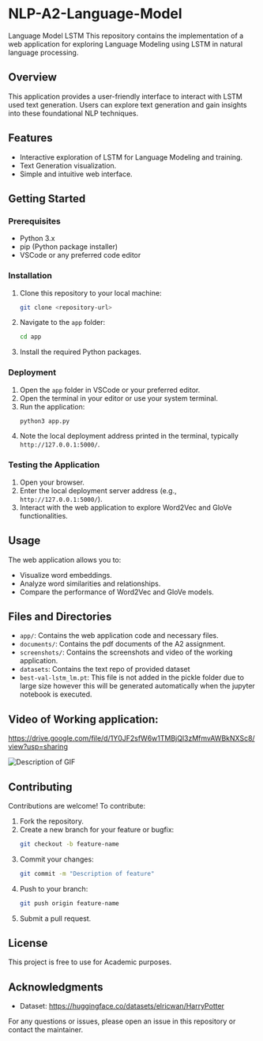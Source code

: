 # NLP-A2-Language-Model
Language Model LSTM
This repository contains the implementation of a web application for exploring Language Modeling using LSTM in natural language processing.

## Overview
This application provides a user-friendly interface to interact with LSTM used text generation. Users can explore text generation and gain insights into these foundational NLP techniques.

## Features
- Interactive exploration of LSTM for Language Modeling and training.
- Text Generation visualization.
- Simple and intuitive web interface.

## Getting Started
### Prerequisites
- Python 3.x
- pip (Python package installer)
- VSCode or any preferred code editor

### Installation
1. Clone this repository to your local machine:
   ```bash
   git clone <repository-url>
   ```

2. Navigate to the `app` folder:
   ```bash
   cd app
   ```

3. Install the required Python packages.

### Deployment
1. Open the `app` folder in VSCode or your preferred editor.
2. Open the terminal in your editor or use your system terminal.
3. Run the application:
   ```bash
   python3 app.py
   ```
4. Note the local deployment address printed in the terminal, typically `http://127.0.0.1:5000/`.

### Testing the Application
1. Open your browser.
2. Enter the local deployment server address (e.g., `http://127.0.0.1:5000/`).
3. Interact with the web application to explore Word2Vec and GloVe functionalities.

## Usage
The web application allows you to:
- Visualize word embeddings.
- Analyze word similarities and relationships.
- Compare the performance of Word2Vec and GloVe models.

## Files and Directories
- `app/`: Contains the web application code and necessary files.
- `documents/`: Contains the pdf documents of the A2 assignment.
- `screenshots/`: Contains the screenshots and video of the working application.
- `datasets`: Contains the text repo of provided dataset
- `best-val-lstm_lm.pt`: This file is not added in the pickle folder due to large size however this will be generated automatically when the jupyter notebook is executed.

## Video of Working application:  
https://drive.google.com/file/d/1Y0JF2sfW6w1TMBjQl3zMfmvAWBkNXSc8/view?usp=sharing

![Description of GIF](screenshots/Applicationvideo.gif)

## Contributing
Contributions are welcome! To contribute:
1. Fork the repository.
2. Create a new branch for your feature or bugfix:
   ```bash
   git checkout -b feature-name
   ```
3. Commit your changes:
   ```bash
   git commit -m "Description of feature"
   ```
4. Push to your branch:
   ```bash
   git push origin feature-name
   ```
5. Submit a pull request.

## License
This project is free to use for Academic purposes.

## Acknowledgments
- Dataset: https://huggingface.co/datasets/elricwan/HarryPotter 

For any questions or issues, please open an issue in this repository or contact the maintainer.
